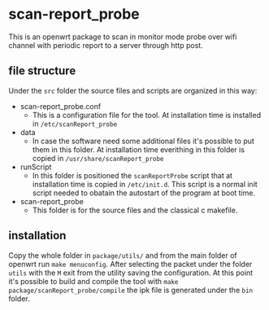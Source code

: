# scan-report_probe
This is an openwrt package to scan in monitor mode probe over wifi channel with periodic report to a server through http post.


## file structure

Under the `src` folder the source files and scripts are organized in this way:
* scan-report_probe.conf
  * This is a configuration file for the tool. At installation time is installed in `/etc/scanReport_probe`
* data
  * In case the software need some additional files it's possible to put them in this folder. At installation time everithing in this folder is copied in `/usr/share/scanReport_probe`
* runScript
  * In this folder is positioned the `scanReportProbe` script that at installation time is copied in `/etc/init.d`. This script is a normal init script needed to obatain the autostart of the program at boot time.
* scan-report_probe
  * This folder is for the source files and the classical c makefile.

  
## installation

Copy the whole folder in `package/utils/` and from the main folder of openwrt run `make menuconfig`. 
After selecting the packet under the folder `utils` with the `M` exit from the utility saving the configuration.
At this point it's possible to build and compile the tool with `make package/scanReport_probe/compile` the ipk file is generated under the `bin` folder.